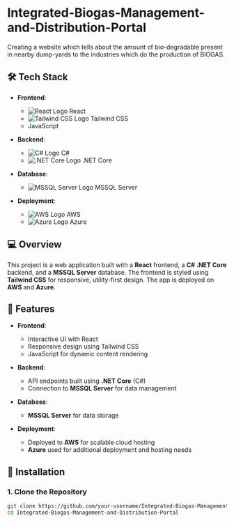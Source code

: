 # Integrated-Biogas-Management-and-Distribution-Portal

Creating a website which tells about the amount of bio-degradable present in nearby dump-yards to the industries which do the production of BIOGAS.

## 🛠 Tech Stack

- **Frontend**: 
  - ![React Logo](https://upload.wikimedia.org/wikipedia/commons/a/a7/React-icon.svg) React
  - ![Tailwind CSS Logo](https://upload.wikimedia.org/wikipedia/commons/6/60/Tailwind_css_logo.svg) Tailwind CSS
  - JavaScript

- **Backend**:
  - ![C# Logo](https://upload.wikimedia.org/wikipedia/commons/4/47/CSharp_logo.png) C#
  - ![.NET Core Logo](https://upload.wikimedia.org/wikipedia/commons/0/0d/.NET_Core_Logo_2021.svg) .NET Core

- **Database**:
  - ![MSSQL Server Logo](https://upload.wikimedia.org/wikipedia/commons/6/64/Microsoft_SQL_Server_Logo.png) MSSQL Server

- **Deployment**: 
  - ![AWS Logo](https://upload.wikimedia.org/wikipedia/commons/a/a9/Amazon_Web_Services_Logo.svg) AWS
  - ![Azure Logo](https://upload.wikimedia.org/wikipedia/commons/4/47/Microsoft_Azure_Logo.svg) Azure

## 💻 Overview

This project is a web application built with a **React** frontend, a **C# .NET Core** backend, and a **MSSQL Server** database. The frontend is styled using **Tailwind CSS** for responsive, utility-first design. The app is deployed on **AWS** and **Azure**.

## 🚀 Features

- **Frontend**:  
  - Interactive UI with React
  - Responsive design using Tailwind CSS
  - JavaScript for dynamic content rendering

- **Backend**:
  - API endpoints built using **.NET Core** (C#)
  - Connection to **MSSQL Server** for data management

- **Database**:
  - **MSSQL Server** for data storage

- **Deployment**:
  - Deployed to **AWS** for scalable cloud hosting
  - **Azure** used for additional deployment and hosting needs

## 🔧 Installation

### 1. Clone the Repository

```bash
git clone https://github.com/your-username/Integrated-Biogas-Management-and-Distribution-Portal.git
cd Integrated-Biogas-Management-and-Distribution-Portal
